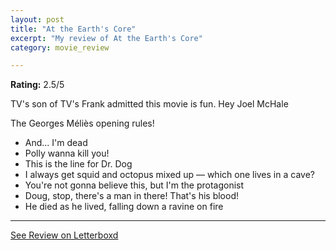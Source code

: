 ```yaml
---
layout: post
title: "At the Earth's Core"
excerpt: "My review of At the Earth's Core"
category: movie_review

---
```


**Rating:** 2.5/5

TV's son of TV's Frank admitted this movie is fun. Hey Joel McHale

The Georges Méliès opening rules!

* And... I'm dead
* Polly wanna kill you!
* This is the line for Dr. Dog
* I always get squid and octopus mixed up — which one lives in a cave?
* You're not gonna believe this, but I'm the protagonist 
* Doug, stop, there's a man in there! That's his blood!
* He died as he lived, falling down a ravine on fire

<hr>

[See Review on Letterboxd](https://boxd.it/6uBgi3)
